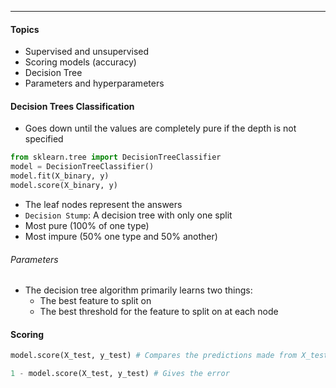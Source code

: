 ***
#### Topics
* Supervised and unsupervised 
* Scoring models (accuracy)
* Decision Tree
* Parameters and hyperparameters

#### Decision Trees Classification
* Goes down until the values are completely pure if the depth is not specified
```python
from sklearn.tree import DecisionTreeClassifier
model = DecisionTreeClassifier()
model.fit(X_binary, y)
model.score(X_binary, y)
```
* The leaf nodes represent the answers
* `Decision Stump`: A decision tree with only one split
* Most pure (100% of one type)
* Most impure (50% one type and 50% another)

###### Parameters
* The decision tree algorithm primarily learns two things:
	* The best feature to split on
	* The best threshold for the feature to split on at each node

#### Scoring
```python
model.score(X_test, y_test) # Compares the predictions made from X_test to y_test

1 - model.score(X_test, y_test) # Gives the error
```

